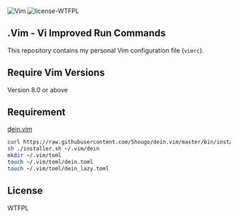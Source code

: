 ![Vim](https://img.shields.io/badge/-Vim-019733.svg?logo=vim&style=flat) ![license-WTFPL](https://img.shields.io/badge/license-WTFPL-green) 

## .Vim - Vi Improved Run Commands

This repository contains my personal Vim configuration file (`vimrc`).

## Require Vim Versions

Version 8.0 or above

## Requirement

[dein.vim](https://github.com/Shougo/dein.vim)
```sh
curl https://raw.githubusercontent.com/Shougo/dein.vim/master/bin/installer.sh > installer.sh
sh ./installer.sh ~/.vim/dein
mkdir ~/.vim/toml
touch ~/.vim/toml/dein.toml
touch ~/.vim/toml/dein_lazy.toml
```

## License

WTFPL
